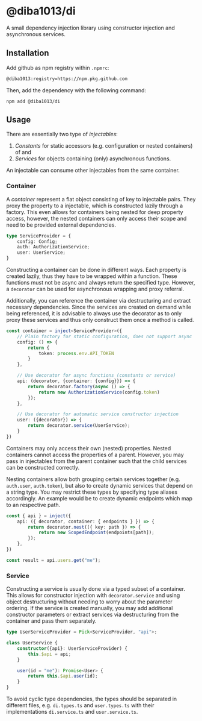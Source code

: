 # @diba1013/di

A small dependency injection library using constructor injection and asynchronous services.

## Installation

Add github as npm registry within `.npmrc`:

```bash
@diba1013:registry=https://npm.pkg.github.com
```

Then, add the dependency with the following command:

```
npm add @diba1013/di
```

## Usage

There are essentially two type of *injectables*:

1. *Constants* for static accessors (e.g. configuration or nested containers) of and
2. *Services* for objects containing (only) asynchronous functions.

An injectable can consume other injectables from the same container.

### Container

A *container* represent a flat object consisting of key to injectable pairs. They proxy the property to a injectable, which is constructed lazily through a factory. This even allows for containers being nested for deep property access, however, the nested containers can only access their scope and need to be provided external dependencies.

```ts
type ServiceProvider = {
    config: Config;
    auth: AuthorizationService;
    user: UserService;
}
```

Constructing a container can be done in different ways. Each property is created lazily, thus they have to be wrapped within a function. These functions must not be async and always return the specified type. However, a `decorator` can be used for asynchronous wrapping and proxy referral.

Additionally, you can reference the container via destructuring and extract necessary dependencies. Since the services are created on demand while being referenced, it is advisable to always use the decorator as to only proxy these services and thus only construct them once a method is called.

```ts
const container = inject<ServiceProvider>({
    // Plain factory for static configuration, does not support async
    config: () => {
        return {
            token: process.env.API_TOKEN
        }
    },

    // Use decorator for async functions (constants or service)
    api: (decorator, {container: {config}}) => {
        return decorator.factory(async () => {
            return new AuthorizationService(config.token)
        });
    },

    // Use decorator for automatic service constructor injection
    user: ({decorator}) => {
        return decorator.service(UserService);
    }
})
```

Containers may only access their own (nested) properties. Nested containers cannot access the properties of a parent. However, you may pass in injectables from the parent container such that the child services can be constructed correctly.

Nesting containers allow both grouping certain services together (e.g. `auth.user`, `auth.token`), but also to create dynamic services that depend on a string type. You may restrict these types by specifying type aliases accordingly. An example would be to create dynamic endpoints which map to an respective path.

```ts
const { api } = inject({
    api: ({ decorator, container: { endpoints } }) => {
        return decorator.nest(({ key: path }) => {
            return new ScopedEndpoint(endpoints[path]);
        });
    },
})

const result = api.users.get("me");
```

### Service

Constructing a service is usually done via a typed subset of a container. This allows for constructor injection with `decorator.service` and using object destructuring without needing to worry about the parameter ordering. If the service is created manually, you may add additional constructor parameters or extract services via destructuring from the container and pass them separately.

```ts
type UserServiceProvider = Pick<ServiceProvider, "api">;

class UserService {
    constructor({api}: UserServiceProvider) {
        this.$api = api;
    }

    user(id = "me"): Promise<User> {
        return this.$api.user(id);
    }
}
```

To avoid cyclic type dependencies, the types should be separated in different files, e.g. `di.types.ts` and `user.types.ts` with their implementations `di.service.ts` and `user.service.ts`.
